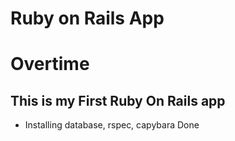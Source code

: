# Ruby on Rails App
# Overtime

## This is my First Ruby On Rails app

- Installing database, rspec, capybara Done
